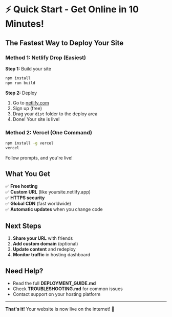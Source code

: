 # ⚡ Quick Start - Get Online in 10 Minutes!

## The Fastest Way to Deploy Your Site

### Method 1: Netlify Drop (Easiest)

**Step 1:** Build your site
```bash
npm install
npm run build
```

**Step 2:** Deploy
1. Go to [netlify.com](https://netlify.com)
2. Sign up (free)
3. Drag your `dist` folder to the deploy area
4. Done! Your site is live!

### Method 2: Vercel (One Command)

```bash
npm install -g vercel
vercel
```
Follow prompts, and you're live!

## What You Get

✅ **Free hosting**  
✅ **Custom URL** (like yoursite.netlify.app)  
✅ **HTTPS security**  
✅ **Global CDN** (fast worldwide)  
✅ **Automatic updates** when you change code  

## Next Steps

1. **Share your URL** with friends
2. **Add custom domain** (optional)
3. **Update content** and redeploy
4. **Monitor traffic** in hosting dashboard

## Need Help?

- Read the full **DEPLOYMENT_GUIDE.md**
- Check **TROUBLESHOOTING.md** for common issues
- Contact support on your hosting platform

---

**That's it!** Your website is now live on the internet! 🚀